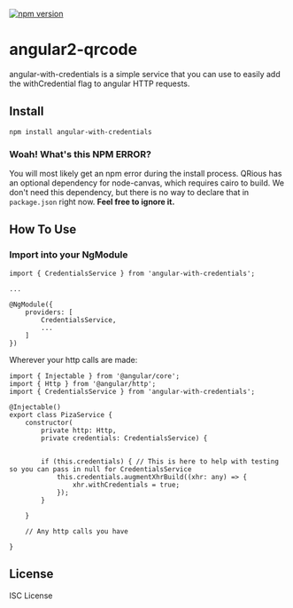[![npm version](https://badge.fury.io/js/angular-with-credentials.svg)](https://badge.fury.io/js/angular-with-credentials)
# angular2-qrcode
angular-with-credentials is a simple service that you can use to easily add the withCredential flag to angular HTTP requests.

## Install
    
    npm install angular-with-credentials

### Woah! What's this NPM ERROR?
You will most likely get an npm error during the install process. QRious has an optional dependency for node-canvas, which requires cairo to build. We don't need this dependency, but there is no way to declare that in `package.json` right now. **Feel free to ignore it.**
## How To Use

### Import into your NgModule

```
import { CredentialsService } from 'angular-with-credentials';

...

@NgModule({
    providers: [
        CredentialsService,
        ...
    ]
})
```

Wherever your http calls are made:
```
import { Injectable } from '@angular/core';
import { Http } from '@angular/http';
import { CredentialsService } from 'angular-with-credentials';

@Injectable()
export class PizaService {
    constructor(
        private http: Http,
        private credentials: CredentialsService) {

        
        if (this.credentials) { // This is here to help with testing so you can pass in null for CredentialsService
            this.credentials.augmentXhrBuild((xhr: any) => {
                xhr.withCredentials = true;
            });
        }

    }

    // Any http calls you have

}
```

## License
ISC License